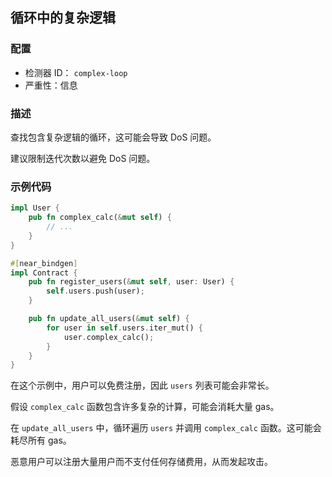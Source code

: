 ## 循环中的复杂逻辑

### 配置

* 检测器 ID： `complex-loop`
* 严重性：信息

### 描述

查找包含复杂逻辑的循环，这可能会导致 DoS 问题。

建议限制迭代次数以避免 DoS 问题。

### 示例代码

```rust
impl User {
    pub fn complex_calc(&mut self) {
        // ...
    }
}

#[near_bindgen]
impl Contract {
    pub fn register_users(&mut self, user: User) {
        self.users.push(user);
    }

    pub fn update_all_users(&mut self) {
        for user in self.users.iter_mut() {
            user.complex_calc();
        }
    }
}
```

在这个示例中，用户可以免费注册，因此 `users` 列表可能会非常长。

假设 `complex_calc` 函数包含许多复杂的计算，可能会消耗大量 gas。

在 `update_all_users` 中，循环遍历 `users` 并调用 `complex_calc` 函数。这可能会耗尽所有 gas。

恶意用户可以注册大量用户而不支付任何存储费用，从而发起攻击。